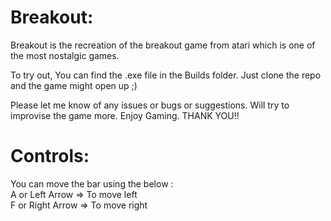 # Breakout:

Breakout is the recreation of the breakout game from atari which is one of the most nostalgic games.<br/>

To try out, You can find the .exe file in the Builds folder. Just clone the repo and the game might open up ;)<br/>

Please let me know of any issues or bugs or suggestions. Will try to improvise the game more. Enjoy Gaming. THANK YOU!!

# Controls:

You can move the bar using the below : <br/>
A or Left Arrow => To move left<br/>
F or Right Arrow => To move right<br/>